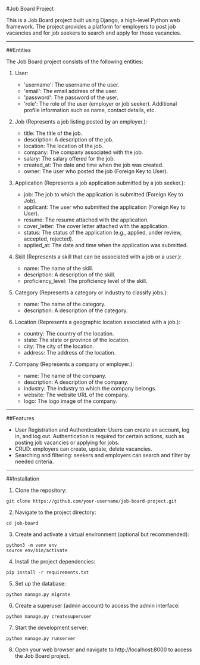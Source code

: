 #Job Board Project

This is a Job Board project built using Django, a high-level Python web framework. The project provides a platform for employers to post job vacancies and for job seekers to search and apply for those vacancies.

---

##Entities

The Job Board project consists of the following entities:

1. User:
    - 'username': The username of the user.
    - 'email': The email address of the user.
    - 'password': The password of the user.
    - 'role': The role of the user (employer or job seeker).
    Additional profile information such as name, contact details, etc.
      
2. Job (Represents a job listing posted by an employer.):
    - title: The title of the job.
    - description: A description of the job.
    - location: The location of the job.
    - company: The company associated with the job.
    - salary: The salary offered for the job.
    - created_at: The date and time when the job was created.
    - owner: The user who posted the job (Foreign Key to User).

3. Application (Represents a job application submitted by a job seeker.):
    - job: The job to which the application is submitted (Foreign Key to Job).
    - applicant: The user who submitted the application (Foreign Key to User).
    - resume: The resume attached with the application.
    - cover_letter: The cover letter attached with the application.
    - status: The status of the application (e.g., applied, under review, accepted, rejected).
    - applied_at: The date and time when the application was submitted.

4. Skill (Represents a skill that can be associated with a job or a user.):
    - name: The name of the skill.
    - description: A description of the skill.
    - proficiency_level: The proficiency level of the skill.

5. Category (Represents a category or industry to classify jobs.):
    - name: The name of the category.
    - description: A description of the category.

6. Location (Represents a geographic location associated with a job.):
    - country: The country of the location.
    - state: The state or province of the location.
    - city: The city of the location.
    - address: The address of the location.

7. Company (Represents a company or employer.):
    - name: The name of the company.
    - description: A description of the company.
    - industry: The industry to which the company belongs.
    - website: The website URL of the company.
    - logo: The logo image of the company.
---

##Features

- User Registration and Authentication: Users can create an account, log in, and log out. Authentication is required for certain actions, such as posting job vacancies or applying for jobs.
- CRUD: employers can create, update, delete vacancies.
- Searching and filtering: seekers and employers can search and filter by needed criteria.

---

##Installation

1. Clone the repository:
```
git clone https://github.com/your-username/job-board-project.git
```
2. Navigate to the project directory:
```
cd job-board
```
3. Create and activate a virtual environment (optional but recommended):
```
python3 -m venv env
source env/bin/activate
```
4. Install the project dependencies:
```
pip install -r requirements.txt
```
5. Set up the database:
```
python manage.py migrate
```
6. Create a superuser (admin account) to access the admin interface:
```
python manage.py createsuperuser
```
7. Start the development server:
```
python manage.py runserver
```
8. Open your web browser and navigate to http://localhost:8000 to access the Job Board project.

